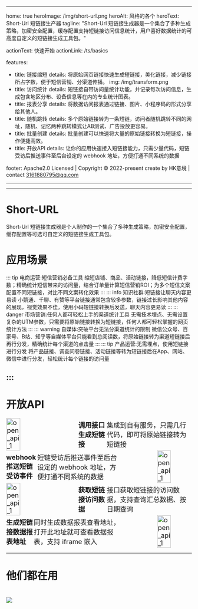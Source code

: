 
---
home: true
heroImage: /img/short-url.png
heroAlt: 风格的各个
heroText: Short-Url 短链接生产器
tagline: "Short-Url 短链接生成器是一个集合了多种生成策略，加密安全配置，缓存配置支持短链接访问信息统计，用户喜好数据统计的可高度自定义的短链接生成工具包。"


actionText: 快速开始
actionLink: /ts/basics


features:
  - title: 链接缩短
    details: 将原始网页链接快速生成短链接，美化链接，减少链接所占字数，便于短信营销、分渠道传播。
    img: /img/transform.png
  - title: 访问统计
    details: 短链接自带访问量统计功能，并记录每次访问信息，生成包含地区分布、设备信息等在内的专业统计图表。
  - title: 报表分享
    details: 将数据访问报表通过链接、图片、小程序码的形式分享给其他人。
  - title: 随机跳转
    details: 多个原始链接转为一条短链，访问者随机跳转不同的网址，随机、记忆两种跳转模式让AB测试、广告投放更容易。
  - title: 批量创建
    details: 批量创建可以快速将大量的原始链接转换为短链接，操作便捷高效。
  - title: 开放API
    details: 让你的应用快速接入短链接能力，只需少量代码，短链受访后推送事件至后台设定的 webhook 地址，方便打通不同系统的数据

footer: Apache2.0 Licensed | Copyright © 2022-present create by HK意境 | contact 3161880795@qq.com 

---

---

# Short-URL
Short-Url 短链接生成器是个人制作的一个集合了多种生成策略，加密安全配置，缓存配置等可选可自定义的短链接生成工具包。


# 应用场景

::: tip 电商运营:短信营销必备工具
缩短店铺、商品、活动链接，降低短信计费字数；精确统计短信带来的访问量，结合订单量计算短信营销ROI；为多个短信文案配置不同短链接，对比不同文案转化效果
::: 
::: info 知识社群:短链接让聊天内容更易读
小鹅通、千聊、有赞等平台链接通常包含较多参数，链接过长影响其他内容的展现，视觉效果不佳，使用小码短链接转换后发送，聊天内容更易读
::: 
::: danger 市场营销:任何人都可轻松上手的渠道统计工具
无需技术埋点、无需设置复杂的UTM参数，只需要将原始链接转换为短链接，任何人都可轻松掌握的网页统计方法
::: 
::: warning 自媒体:突破平台无法分渠道统计的限制
微信公众号、百家号、B站、知乎等自媒体平台只能看到总阅读数，将原始链接转为渠道短链接后再行分发，精确统计每个渠道的点击量
::: 
::: tip 产品运营:无需埋点，使用短链接进行分发
将产品链接、调查问卷链接、活动链接等转为短链接后在App、网站、微信中进行分发，轻松统计每个链接的访问量

::: 
----

# 开放API

<div align="left" style="display: flex;align-items: center;justify-content: center; font-size:18px">
  <img src="./public/img/api_2.png"  width = "40%" height = "40%" alt="open_api_1" style="margin-right:100px"/>
<b>调用接口生成短链接</b> 集成到自有服务，只需几行代码，即可将原始链接转为短链接
</div>


<div align="left" style="display: flex;align-items: center;justify-content: center; font-size:18px">
  <b>webhook 推送短链受访事件</b> 短链受访后推送事件至后台设定的 webhook 地址，方便打通不同系统的数据
  <img src="./public/img/api_3.png"  width = "40%" height = "40%" alt="open_api_1" style="margin-left:100px"/>


</div>

<div align="left" style="display: flex;align-items: center;justify-content: center; font-size:18px">
  <img src="./public/img/api_4.png"  width = "40%" height = "40%" alt="open_api_1" style="margin-right:100px"/>
<b>获取短链接访问数据</b> 接口获取短链接的访问数据，支持查询汇总数据、按日期查询
</div>


<div align="left" style="display: flex;align-items: center;justify-content: center; font-size:18px">
  <b>生成短链接数据报表地址</b> 同时生成数据报表查看地址，打开此地址就可查看数据报表，支持 iframe 嵌入
  <img src="./public/img/api_5.png"  width = "40%" height = "40%" alt="open_api_1" style="margin-left:100px"/>


</div>

---


# 他们都在用

<div style="margin-top:40px;">
  <img src="./public/img/who_use.png"/>
</div>
